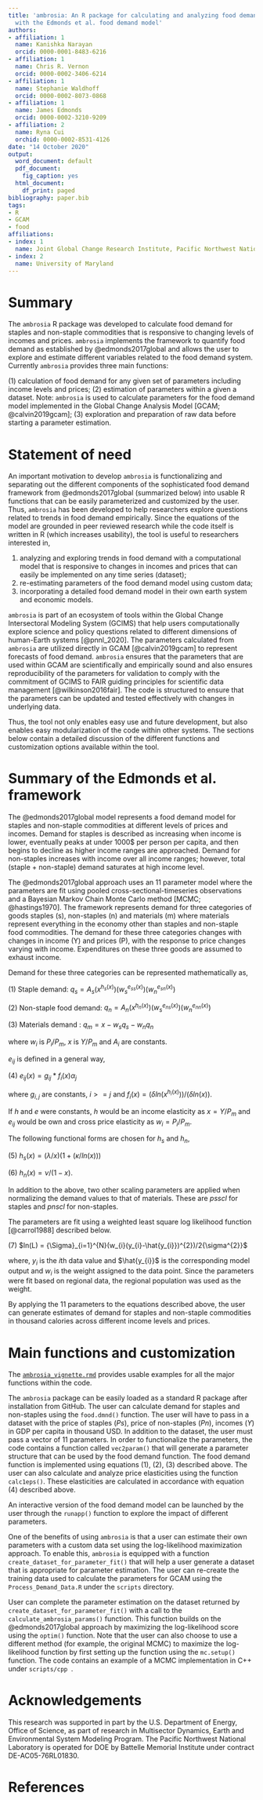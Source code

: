 ```yaml
---
title: 'ambrosia: An R package for calculating and analyzing food demand and in accordance
  with the Edmonds et al. food demand model'
authors:
- affiliation: 1
  name: Kanishka Narayan
  orcid: 0000-0001-8483-6216
- affiliation: 1
  name: Chris R. Vernon
  orcid: 0000-0002-3406-6214
- affiliation: 1
  name: Stephanie Waldhoff
  orcid: 0000-0002-8073-0868
- affiliation: 1
  name: James Edmonds
  orcid: 0000-0002-3210-9209
- affiliation: 2
  name: Ryna Cui
  orchid: 0000-0002-8531-4126
date: "14 October 2020"
output:
  word_document: default
  pdf_document:
    fig_caption: yes
  html_document:
    df_print: paged
bibliography: paper.bib
tags:
- R
- GCAM
- food
affiliations:
- index: 1
  name: Joint Global Change Research Institute, Pacific Northwest National Laboratory, College Park, MD, USA
- index: 2
  name: University of Maryland
---
```


# Summary
The `ambrosia` R package was developed to calculate food demand for staples and non-staple commodities that is responsive to changing levels of incomes and prices. `ambrosia` implements the framework to quantify food demand as established by @edmonds2017global and allows the user to explore and estimate different variables related to the food demand system. Currently `ambrosia` provides three main functions:

(1)	calculation of food demand for any given set of parameters including income levels and prices;
(2)	estimation of parameters within a given a dataset.  Note:  `ambrosia` is used to calculate parameters for the food demand model implemented in the Global Change Analysis Model [GCAM; @calvin2019gcam];
(3)	exploration and preparation of raw data before starting a parameter estimation.

# Statement of need
An important motivation to develop `ambrosia` is functionalizing and separating out the different components of the sophisticated food demand framework from @edmonds2017global (summarized below) into usable R functions that can be easily parameterized and customized by the user. Thus, `ambrosia` has been developed to help researchers explore questions related to trends in food demand empirically. Since the equations of the model are grounded in peer reviewed research while the code itself is written in R (which increases usability), the tool is useful to researchers interested in,

1)	analyzing and exploring trends in food demand with a computational model that is responsive to changes in incomes and prices that can easily be implemented on any time series (dataset);
2)  re-estimating parameters of the food demand model using custom data;
3)	incorporating a detailed food demand model in their own earth system and economic models.

`ambrosia` is part of an ecosystem of tools within the Global Change Intersectoral Modeling System (GCIMS) that help users computationally explore science and policy questions related to different dimensions of human-Earth systems [@pnnl_2020]. The parameters calculated from `ambrosia` are utilized directly in GCAM [@calvin2019gcam] to represent forecasts of food demand. `ambrosia` ensures that the parameters that are used within GCAM are scientifically and empirically sound and also ensures reproducibility of the parameters for validation to comply with the commitment of GCIMS to FAIR guiding principles for scientific data management [@wilkinson2016fair]. The code is structured to ensure that the parameters can be updated and tested effectively with changes in underlying data.    

Thus, the tool not only enables easy use and future development, but also enables easy modularization of the code within other systems. The sections below contain a detailed discussion of the different functions and customization options available within the tool.

# Summary of the Edmonds et al. framework
The @edmonds2017global model represents a food demand model for staples and non-staple commodities at different levels of prices and incomes. Demand for staples is described as increasing when income is lower, eventually peaks at under 1000$ per person per capita,  and then begins to decline as higher income ranges are approached. Demand for non-staples increases with income over all income ranges; however, total (staple + non-staple) demand saturates at high income level.

The @edmonds2017global approach uses an 11 parameter model where the parameters are fit using pooled cross-sectional-timeseries observations and a Bayesian Markov Chain Monte Carlo method [MCMC; @hastings1970]. The framework represents demand for three categories of goods staples (s), non-staples (n) and materials (m) where materials represent everything in the economy other than staples and non-staple food commodities. The demand for these three categories changes with changes in income (Y) and prices (P), with the response to price changes varying with income. Expenditures on these three goods are assumed to exhaust income.  

Demand for these three categories can be represented mathematically as,

(1) Staple demand: $q_{s} = A_{s}(x^{h_{s}(x)})(w_{s}^{e_{ss}(x)})(w_{n}^{e_{sn}(x)})$

(2) Non-staple food demand: $q_{n} = A_{n}(x^{h_{n}(x)})(w_{s}^{e_{ns}(x)})(w_{n}^{e_{nn}(x)})$

(3) Materials demand : $q_{m} = x - w_{s}q_{s} - w_{n}q_{n}$

where $w_{i}$ is $P_{i}/P_{m}$, $x$ is $Y/P_{m}$ and $A_{i}$ are constants.

$e_{ij}$ is defined in a general way,

(4) $e_{ij}(x)=g_{ij}*f_{i}(x){\alpha}_{j}$

where $g_{i,j}$ are constants, $i >= j$ and $f_{i}(x) = ({\delta}ln(x^{h_{i}(x)}))/({\delta}ln(x))$.

If $h$ and $e$ were constants, $h$ would be an income elasticity as $x= Y/P_{m}$ and $e_{ij}$ would be own and cross price elasticity as $w_{i}= P_{i}/P_{m}$.

The following functional forms are chosen for $h_{s}$ and $h_{n}$,

(5) $h_{s}(x) = ({\lambda}/x)(1+({\kappa}/ln(x)))$

(6) $h_{n}(x) = {\nu}/(1-x)$.

In addition to the above, two other scaling parameters are applied when normalizing the demand values to that of materials. These are $psscl$ for staples and $pnscl$ for non-staples.

The parameters are fit using a weighted least square log likelihood function [@carrol1988] described below.

(7) $ln(L) = {\Sigma}_{i=1}^{N}(w_{i}(y_{i}-\hat{y_{i}})^{2})/2{\sigma^{2}}$

where, $y_{i}$ is the $i$th data value and $\hat{y_{i}}$ is the corresponding model output and $w_{i}$ is the weight assigned to the data point. Since the parameters were fit based on regional data, the regional population was used as the weight.

By applying the 11 parameters to the equations described above, the user can generate estimates of demand for staples and non-staple commodities in thousand calories  across different income levels and prices.     

# Main functions and customization

The [```ambrosia_vignette.rmd```](https://jgcri.github.io/ambrosia/articles/ambrosia_vignette.html) provides usable examples for all the major functions within the code. 

The `ambrosia` package can be easily loaded as a standard R package after installation from GitHub. The user can calculate demand for staples and non-staples using the  ```food.dmnd()``` function. The user will have to pass in a dataset with the price of staples ($Ps$), price of non-staples ($Pn$), incomes ($Y$) in GDP per capita in thousand USD. In addition to the dataset, the user must pass a vector of 11 parameters. In order to functionalize the parameters, the code contains a function called ```vec2param()``` that will generate a parameter structure that can be used by the food demand function. The food demand function is implemented using equations (1), (2), (3) described above. The user can also calculate and analyze price elasticities using the function ```calc1eps()```. These elasticities are calculated in accordance with equation (4) described above.

An interactive version of the food demand model can be launched by the user through the ```runapp()``` function to explore the impact of different parameters.

One of the benefits of using ```ambrosia``` is that a user can estimate their own parameters with a custom data set using the log-likelihood maximization approach. To enable this, ```ambrosia``` is equipped with a function ```create_dataset_for_parameter_fit()``` that will help a user generate a dataset that is appropriate for parameter estimation. The user can re-create the training data used to calculate the parameters for GCAM using the ```Process_Demand_Data.R``` under the ```scripts``` directory.

User can complete the parameter estimation on the dataset returned by ```create_dataset_for_parameter_fit()``` with a call to the ```calculate_ambrosia_params()``` function. This function builds on the @edmonds2017global approach by maximizing the log-likelihood score using the ```optim()``` function. Note that the user can also choose to use a different method (for example, the original MCMC) to maximize the log-likelihood function by first setting up the function using the ```mc.setup()``` function. The code contains an example of a MCMC implementation in C++ under ```scripts/cpp ```.

# Acknowledgements

This research was supported in part by the U.S. Department of Energy, Office of Science, as part of research in Multisector Dynamics, Earth and Environmental System Modeling Program. The Pacific Northwest National Laboratory is operated for DOE by Battelle Memorial Institute under contract DE-AC05-76RL01830.

# References
